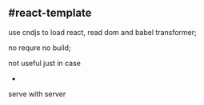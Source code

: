 #react-template
-
use cndjs to load react, read dom and babel transformer;

no requre no build;

not useful just in case

-
serve with server
